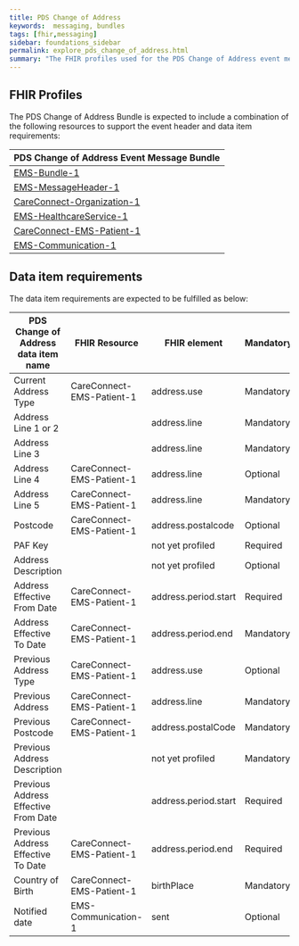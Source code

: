 ```yaml
---
title: PDS Change of Address 
keywords:  messaging, bundles
tags: [fhir,messaging]
sidebar: foundations_sidebar
permalink: explore_pds_change_of_address.html
summary: "The FHIR profiles used for the PDS Change of Address event message bundle"
---
```


## FHIR Profiles ##

The PDS Change of Address Bundle is expected to include a combination of the following resources to support the event header and data item requirements:

| PDS Change of Address Event Message Bundle |
|--------------------------------------------|
| [EMS-Bundle-1](https://fhir.nhs.uk/STU3/StructureDefinition/EMS-Bundle-1)                              |
| [EMS-MessageHeader-1](https://fhir.nhs.uk/STU3/StructureDefinition/EMS-MessageHeader-1)                       |
| [CareConnect-Organization-1](https://fhir.hl7.org.uk/STU3/StructureDefinition/CareConnect-Organization-1)                |
| [EMS-HealthcareService-1](https://fhir.nhs.uk/STU3/StructureDefinition/EMS-HealthcareService-1)                   |
| [CareConnect-EMS-Patient-1](https://fhir.nhs.uk/STU3/StructureDefinition/CareConnect-EMS-Patient-1)                     |
| [EMS-Communication-1](https://fhir.nhs.uk/STU3/StructureDefinition/EMS-Communication-1)                       |

## Data item requirements  ##

The data item requirements are expected to be fulfilled as below:

| PDS Change of Address data item name | FHIR Resource         | FHIR element         | Mandatory/Optional/Required |
|--------------------------------------|-----------------------|----------------------|-----------------------------|
| Current Address Type                 | CareConnect-EMS-Patient-1 | address.use          | Mandatory                   |
| Address Line 1 or 2                  |                       | address.line         | Mandatory                   |
| Address Line 3                       |                       | address.line         | Mandatory                   |
| Address Line 4                       | CareConnect-EMS-Patient-1 | address.line         | Optional                    |
| Address Line 5                       | CareConnect-EMS-Patient-1 | address.line         | Mandatory                   |
| Postcode                             | CareConnect-EMS-Patient-1 | address.postalcode   | Optional                    |
| PAF Key                              |                       | not yet profiled     | Required                    |
| Address Description                  |                       | not yet profiled     | Optional                    |
| Address Effective From Date          | CareConnect-EMS-Patient-1 | address.period.start | Required                    |
| Address Effective To Date            | CareConnect-EMS-Patient-1 | address.period.end   | Mandatory                   |
| Previous Address Type                | CareConnect-EMS-Patient-1 | address.use          | Optional                    |
| Previous Address                     | CareConnect-EMS-Patient-1 | address.line         | Mandatory                   |
| Previous Postcode                    | CareConnect-EMS-Patient-1 | address.postalCode   | Mandatory                   |
| Previous Address Description         |                       | not yet profiled     | Mandatory                   |
| Previous Address Effective From Date |                       | address.period.start | Required                    |
| Previous Address Effective To Date   | CareConnect-EMS-Patient-1 | address.period.end   | Required                    |
| Country of Birth                     | CareConnect-EMS-Patient-1 | birthPlace           | Mandatory                   |
| Notified date                        | EMS-Communication-1   | sent                 | Optional                    |










